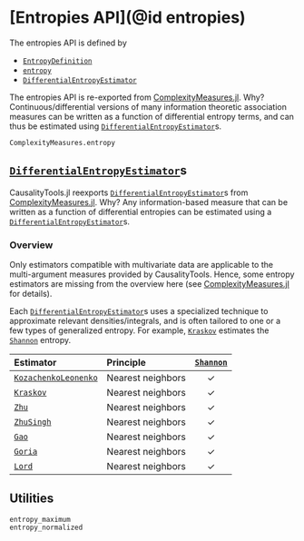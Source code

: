 
# [Entropies API](@id entropies)

The entropies API is defined by

- [`EntropyDefinition`](@ref)
- [`entropy`](@ref)
- [`DifferentialEntropyEstimator`](@ref)

The entropies API is re-exported from [ComplexityMeasures.jl](https://github.com/JuliaDynamics/ComplexityMeasures.jl). Why? Continuous/differential versions of many information theoretic
association measures can be written as a function of differential entropy terms, and can
thus be estimated using [`DifferentialEntropyEstimator`](@ref)s.

```@docs
ComplexityMeasures.entropy
```


## [`DifferentialEntropyEstimator`](@ref)s

CausalityTools.jl reexports [`DifferentialEntropyEstimator`](@ref)s from
[ComplexityMeasures.jl](https://github.com/JuliaDynamics/ComplexityMeasures.jl).
Why? Any information-based measure that can be written as a function of differential entropies
can be estimated using a [`DifferentialEntropyEstimator`](@ref)s. 


### Overview

Only estimators compatible with multivariate data are applicable to the multi-argument measures
provided by CausalityTools. Hence, some entropy estimators are missing from the overview
here (see [ComplexityMeasures.jl](https://github.com/JuliaDynamics/ComplexityMeasures.jl) for
details).

Each [`DifferentialEntropyEstimator`](@ref)s uses a specialized technique to approximate relevant
densities/integrals, and is often tailored to one or a few types of generalized entropy.
For example, [`Kraskov`](@ref) estimates the [`Shannon`](@ref) entropy.

| Estimator                    | Principle         | [`Shannon`](@ref) |
| :--------------------------- | :---------------- | :---------------: |
| [`KozachenkoLeonenko`](@ref) | Nearest neighbors |        ✓         |
| [`Kraskov`](@ref)            | Nearest neighbors |        ✓         |
| [`Zhu`](@ref)                | Nearest neighbors |        ✓         |
| [`ZhuSingh`](@ref)           | Nearest neighbors |        ✓         |
| [`Gao`](@ref)                | Nearest neighbors |        ✓         |
| [`Goria`](@ref)              | Nearest neighbors |        ✓         |
| [`Lord`](@ref)               | Nearest neighbors |        ✓         |

## Utilities

```@docs
entropy_maximum
entropy_normalized
```
